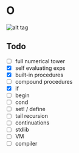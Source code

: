 # O

![alt
tag](http://i1.kym-cdn.com/photos/images/newsfeed/000/330/782/285.gif)

## Todo

- [ ] full numerical tower
- [x] self evaluating exps
- [x] built-in procedures
- [ ] compound procedures
- [x] if
- [ ] begin
- [ ] cond
- [ ] set! / define
- [ ] tail recursion
- [ ] continuations
- [ ] stdlib
- [ ] VM
- [ ] compiler
